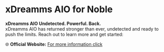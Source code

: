 # xDreamms AIO for Noble

**xDreamms AIO Undetected. Powerful. Back.**  
xDreamms AIO has returned stronger than ever, undetected and ready to push the limits. Reach out to learn more and get started:

🌐 **Official Website:** [For more information click](https://app.xdreamms.com)

